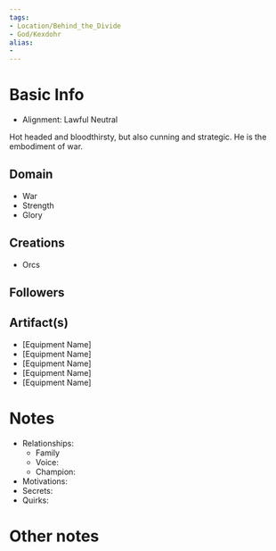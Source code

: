 ```yaml
---
tags:
- Location/Behind_the_Divide
- God/Kexdohr
alias:
- 
---
```


# Basic Info
- Alignment: Lawful Neutral

Hot headed and bloodthirsty, but also cunning and strategic. He is the embodiment of war.

## Domain
- War
- Strength
- Glory

## Creations
- Orcs

## Followers


## Artifact(s)
- [Equipment Name]
- [Equipment Name]
- [Equipment Name]
- [Equipment Name]
- [Equipment Name]

# Notes
- Relationships: 
	- Family
	- Voice: 
	- Champion: 
- Motivations: 
- Secrets: 
- Quirks: 

# Other notes

